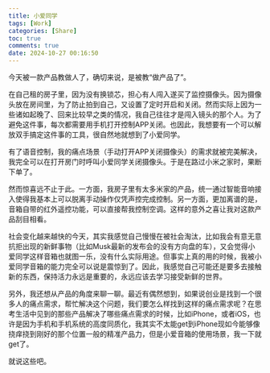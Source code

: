 ```yaml
---
title: 小爱同学
tags: [Work]
categories: [Share]
toc: true
comments: true
date: 2024-10-27 00:16:50
---
```


今天被一款产品教做人了，确切来说，是被教“做产品了”。
<!-- more -->
在自己租的房子里，因为没有换锁芯，担心有人闯入遂买了监控摄像头。因为摄像头放在房间里，为了防止拍到自己，又设置了定时开启和关闭。然而实际上因为一些诸如起晚了、回来比较早之类的情况，我自己往往才是闯入镜头的那个人。为了避免这件事，每次都需要用手机打开控制APP关闭。也因此，我想要有一个可以解放双手搞定这件事的工具，很自然地就想到了小爱同学。

有了语音控制，我的痛点场景（手动打开APP关闭摄像头）的需求就被完美解决，我完全可以在打开房门时呼叫小爱同学关闭摄像头。于是在路过小米之家时，果断下单了。

然而惊喜远不止于此。一方面，我房子里有太多米家的产品，统一通过智能音响接入使得我基本上可以脱离手动操作仅凭声控完成控制。另一方面，更加离谱的是，音箱自带的红外遥控功能，可以直接帮我控制空调。这样的意外之喜让我对这款产品刮目相看。

社会变化越来越快的今天，其实我感觉自己慢慢在被社会淘汰，比如我会有意无意抗拒出现的新鲜事物（比如Musk最新的发布会的没有方向盘的车），又会觉得小爱同学这样音箱也就图一乐，没有什么实际用途。但事实上真的用的时候，我被小爱同学音箱的能力完全可以说是震惊到了。因此，我感觉自己可能还是要多去接触新的东西，保持活力永远是重要的，永远应该去学习接受新鲜的世界。


另外，我还想从产品的角度来聊一聊。最近有偶然想到，如果说创业是找到一个很多人的痛点需求，帮忙解决这个问题，我们要怎么样找到这样的痛点需求呢？在思考生活中见到的那些产品解决了哪些痛点需求的时候，比如iPhone，或者iOS，也许是因为手机和手机系统的高度同质化，我其实不太能get到iPhone现如今能够像挠痒挠到刚好的那个位置一般的精准产品力，但是小爱音箱的使用场景，我一下就get了。

就说这些吧。